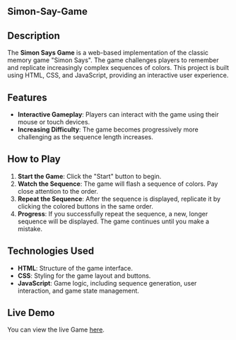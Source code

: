 ## Simon-Say-Game

## Description

The **Simon Says Game** is a web-based implementation of the classic memory game "Simon Says". The game challenges players to remember and replicate increasingly complex sequences of colors. This project is built using HTML, CSS, and JavaScript, providing an interactive user experience.

## Features

- **Interactive Gameplay**: Players can interact with the game using their mouse or touch devices.
- **Increasing Difficulty**: The game becomes progressively more challenging as the sequence length increases.

## How to Play

1. **Start the Game**: Click the "Start" button to begin.
2. **Watch the Sequence**: The game will flash a sequence of colors. Pay close attention to the order.
3. **Repeat the Sequence**: After the sequence is displayed, replicate it by clicking the colored buttons in the same order.
4. **Progress**: If you successfully repeat the sequence, a new, longer sequence will be displayed. The game continues until you make a mistake.

## Technologies Used

- **HTML**: Structure of the game interface.
- **CSS**: Styling for the game layout and buttons.
- **JavaScript**: Game logic, including sequence generation, user interaction, and game state management.

## Live Demo

You can view the live Game [here](https://akshada77.github.io/Simon-Say-Game/).

 
